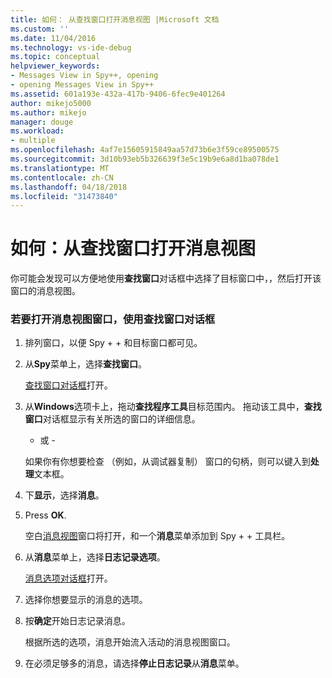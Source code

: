 ```yaml
---
title: 如何： 从查找窗口打开消息视图 |Microsoft 文档
ms.custom: ''
ms.date: 11/04/2016
ms.technology: vs-ide-debug
ms.topic: conceptual
helpviewer_keywords:
- Messages View in Spy++, opening
- opening Messages View in Spy++
ms.assetid: 601a193e-432a-417b-9406-6fec9e401264
author: mikejo5000
ms.author: mikejo
manager: douge
ms.workload:
- multiple
ms.openlocfilehash: 4af7e15605915849aa57d73b6e3f59ce89500575
ms.sourcegitcommit: 3d10b93eb5b326639f3e5c19b9e6a8d1ba078de1
ms.translationtype: MT
ms.contentlocale: zh-CN
ms.lasthandoff: 04/18/2018
ms.locfileid: "31473840"
---
```

# <a name="how-to-open-messages-view-from-find-window"></a>如何：从查找窗口打开消息视图
你可能会发现可以方便地使用**查找窗口**对话框中选择了目标窗口中，，然后打开该窗口的消息视图。  
  
### <a name="to-open-a-messages-view-window-using-the-find-window-dialog-box"></a>若要打开消息视图窗口，使用查找窗口对话框  
  
1.  排列窗口，以便 Spy + + 和目标窗口都可见。  
  
2.  从**Spy**菜单上，选择**查找窗口**。  
  
     [查找窗口对话框](../debugger/find-window-dialog-box.md)打开。  
  
3.  从**Windows**选项卡上，拖动**查找程序工具**目标范围内。 拖动该工具中，**查找窗口**对话框显示有关所选的窗口的详细信息。  
  
     - 或 -  
  
     如果你有你想要检查 （例如，从调试器复制） 窗口的句柄，则可以键入到**处理**文本框。  
  
4.  下**显示**，选择**消息**。  
  
5.  Press **OK**.  
  
     空白[消息视图](../debugger/messages-view.md)窗口将打开，和一个**消息**菜单添加到 Spy + + 工具栏。  
  
6.  从**消息**菜单上，选择**日志记录选项**。  
  
     [消息选项对话框](../debugger/message-options-dialog-box.md)打开。  
  
7.  选择你想要显示的消息的选项。  
  
8.  按**确定**开始日志记录消息。  
  
     根据所选的选项，消息开始流入活动的消息视图窗口。  
  
9. 在必须足够多的消息，请选择**停止日志记录**从**消息**菜单。